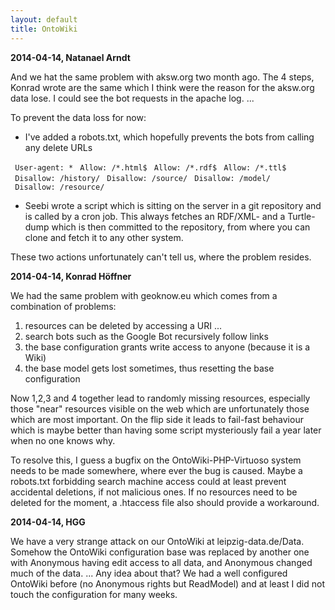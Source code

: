 ```yaml
---
layout: default
title: OntoWiki
---
```


**2014-04-14, Natanael Arndt**

And we hat the same problem with aksw.org two month ago. The 4 steps, Konrad wrote are the same which I think were the reason for the aksw.org data lose. I could see the bot requests in the apache log. ...

To prevent the data loss for now:

-   I've added a robots.txt, which hopefully prevents the bots from calling any delete URLs

` User-agent: *`
` Allow: /*.html$`
` Allow: /*.rdf$`
` Allow: /*.ttl$`
` Disallow: /history/`
` Disallow: /source/`
` Disallow: /model/`
` Disallow: /resource/`

-   Seebi wrote a script which is sitting on the server in a git repository and is called by a cron job.
     This always fetches an RDF/XML- and a Turtle-dump which is then committed to the repository, from where you can clone and fetch it to any other system.

These two actions unfortunately can't tell us, where the problem resides.

**2014-04-14, Konrad Höffner**

We had the same problem with geoknow.eu which comes from a combination of problems:

1.  resources can be deleted by accessing a URI ...
2.  search bots such as the Google Bot recursively follow links
3.  the base configuration grants write access to anyone (because it is a Wiki)
4.  the base model gets lost sometimes, thus resetting the base configuration

Now 1,2,3 and 4 together lead to randomly missing resources, especially those "near" resources visible on the web which are unfortunately those which are most important. On the flip side it leads to fail-fast behaviour which is maybe better than having some script mysteriously fail a year later when no one knows why.

To resolve this, I guess a bugfix on the OntoWiki-PHP-Virtuoso system needs to be made somewhere, where ever the bug is caused. Maybe a robots.txt forbidding search machine access could at least prevent accidental deletions, if not malicious ones. If no resources need to be deleted for the moment, a .htaccess file also should provide a workaround.

**2014-04-14, HGG**

We have a very strange attack on our OntoWiki at leipzig-data.de/Data. Somehow the OntoWiki configuration base was replaced by another one with Anonymous having edit access to all data, and Anonymous changed much of the data. ... Any idea about that? We had a well configured OntoWiki before (no Anonymous rights but ReadModel) and at least I did not touch the configuration for many weeks.
